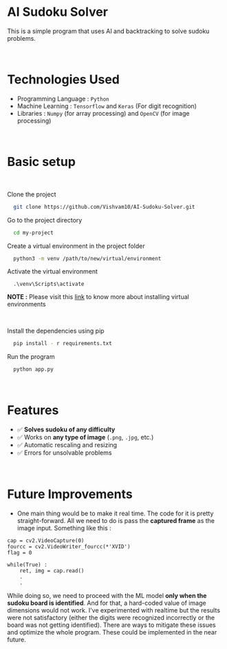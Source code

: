 # AI Sudoku Solver

This is a simple program that uses AI and backtracking to solve sudoku problems.

<br>

# Technologies Used

- Programming Language : `Python`
- Machine Learning : `Tensorflow` and `Keras` (For digit recognition)
- Libraries : `Numpy` (for array processing) and `OpenCV` (for image processing)

<br>

# Basic setup

<br>

Clone the project
```bash
  git clone https://github.com/Vishvam10/AI-Sudoku-Solver.git
```

Go to the project directory
```bash
  cd my-project
```

Create a virtual environment in the project folder

```bash
  python3 -m venv /path/to/new/virtual/environment
```

Activate the virtual environment
```
  .\venv\Scripts\activate
```

**NOTE :** Please visit this [link](https://www.geeksforgeeks.org/creating-python-virtual-environment-windows-linux/) to know more about installing virtual environments

<br>

Install the dependencies using pip
```bash
  pip install - r requirements.txt
```

Run the program 
```bash
  python app.py
```

<br>

# Features 

- ✅ **Solves sudoku of any difficulty**
- ✅ Works on **any type of image** (`.png`, `.jpg`, etc.)
- ✅ Automatic rescaling and resizing 
- ✅ Errors for unsolvable problems

<br>

# Future Improvements 

- One main thing would be to make it real time. The code for it is pretty straight-forward. All we need to do is pass the **captured frame** as the image input. Something like this :

```
cap = cv2.VideoCapture(0)
fourcc = cv2.VideoWriter_fourcc(*'XVID')
flag = 0

while(True) :
    ret, img = cap.read()
    .
    .

```

While doing so, we need to proceed with the ML model **only when the sudoku board is identified**. And for that, a hard-coded value of image dimensions would not work. I've experimented with realtime but the results were not satisfactory (either the digits were recognized incorrectly or the board was not getting identified). There are ways to mitigate these issues and optimize the whole program. These could be implemented in the near future. 
